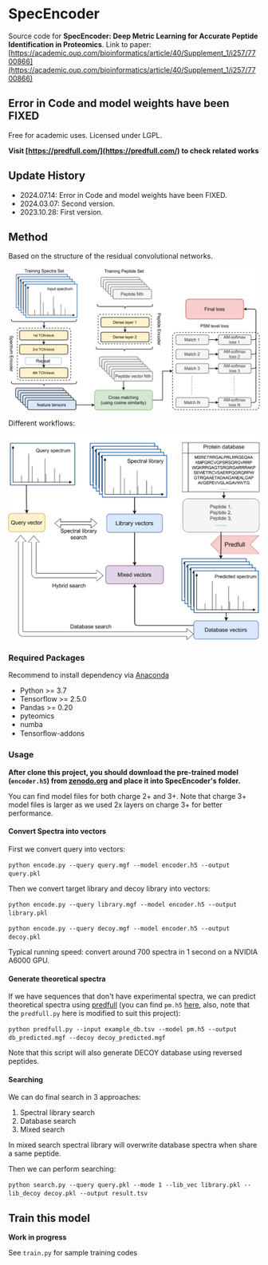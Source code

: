 # SpecEncoder

Source code for __SpecEncoder: Deep Metric Learning for Accurate Peptide Identification in Proteomics__. Link to paper: [https://academic.oup.com/bioinformatics/article/40/Supplement_1/i257/7700866](https://academic.oup.com/bioinformatics/article/40/Supplement_1/i257/7700866)

## __Error in Code and model weights have been FIXED__

Free for academic uses. Licensed under LGPL.

__Visit [https://predfull.com/](https://predfull.com/) to check related works__

## Update History

* 2024.07.14: Error in Code and model weights have been FIXED.
* 2024.03.07: Second version.
* 2023.10.28: First version.

## Method

Based on the structure of the residual convolutional networks.

![model](imgs/model.png)

Different workflows:

![workflow](imgs/workflow.png)

### Required Packages

Recommend to install dependency via [Anaconda](https://www.anaconda.com/distribution/)

* Python >= 3.7
* Tensorflow >= 2.5.0
* Pandas >= 0.20
* pyteomics
* numba
* Tensorﬂow-addons

### Usage

__After clone this project, you should download the pre-trained model (`encoder.h5`) from [zenodo.org](https://zenodo.org/records/12742432) and place it into SpecEncoder's folder.__

You can find model files for both charge 2+ and 3+. Note that charge 3+ model files is larger as we used 2x layers on charge 3+ for better performance.

#### Convert Spectra into vectors

First we convert query into vectors:

`python encode.py --query query.mgf --model encoder.h5 --output query.pkl`

Then we convert target library and decoy library into vectors:

`python encode.py --query library.mgf --model encoder.h5 --output library.pkl`

`python encode.py --query decoy.mgf --model encoder.h5 --output decoy.pkl`

Typical running speed: convert around 700 spectra in 1 second on a NVIDIA A6000 GPU.

#### Generate theoretical spectra

If we have sequences that don't have experimental spectra, we can predict theoretical spectra using [predfull](https://predfull.com/) (you can find `pm.h5` [here](https://drive.google.com/drive/folders/1Ca3HdV-w8TZPRa9KhPBbjrTtGSmtEIsn), also, note that the `predfull.py` here is modified to suit this project):

`python predfull.py --input example_db.tsv --model pm.h5 --output db_predicted.mgf --decoy decoy_predicted.mgf`

Note that this script will also generate DECOY database using reversed peptides.

#### Searching

We can do final search in 3 approaches:

1. Spectral library search
2. Database search
3. Mixed search

In mixed search spectral library will overwrite database spectra when share a same peptide.

Then we can perform searching:

`python search.py --query query.pkl --mode 1 --lib_vec library.pkl --lib_decoy decoy.pkl --output result.tsv`

## Train this model

__Work in progress__

See `train.py` for sample training codes
